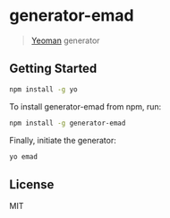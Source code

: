 # generator-emad

> [Yeoman](http://yeoman.io) generator


## Getting Started

```bash
npm install -g yo
```

To install generator-emad from npm, run:

```bash
npm install -g generator-emad
```

Finally, initiate the generator:

```bash
yo emad
```

## License

MIT
